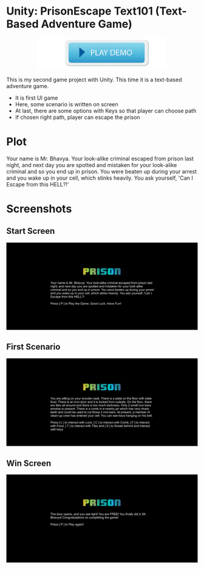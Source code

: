 # Unity: PrisonEscape Text101 (Text-Based Adventure Game)
<p align="center">
<a href="https://simmer.io/@bhavyajustchill/prison-escape"><img height=85px src="screenshots/final_playDemoBtn.png" /></a> </p>
This is my second game project with Unity. This time it is a text-based adventure game.
<ul>
<li>It is first UI game</li>
<li>Here, some scenario is written on screen</li>
<li>At last, there are some options with Keys so that player can choose path</li>
<li>If chosen right path, player can escape the prison</li>
</ul>

# Plot
Your name is Mr. Bhavya. Your look-alike criminal escaped from prison last night, and next day you are spotted and mistaken for your look-alike criminal and so you end up in prison. You were beaten up during your arrest and you wake up in your cell, which stinks heavily. You ask yourself, 'Can I Escape from this HELL?!'

# Screenshots


<h2>Start Screen</h2>

<img src="screenshots/PrisonEscape1.png" />


<h2>First Scenario</h2>

<img src="screenshots/PrisonEscape2.png" />


<h2>Win Screen</h2>

<img src="screenshots/PrisonEscape3.png" />
